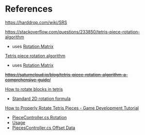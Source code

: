 # References
https://harddrop.com/wiki/SRS

https://stackoverflow.com/questions/233850/tetris-piece-rotation-algorithm

 - uses [Rotation Matrix](http://en.wikipedia.org/wiki/Rotation_matrix)

[Tetris piece rotation algorithm](https://www.baeldung.com/cs/tetris-piece-rotation-algorithm)

- uses [Rotation Matrix](http://en.wikipedia.org/wiki/Rotation_matrix)

~~https://saturncloud.io/blog/tetris-piece-rotation-algorithm-a-comprehensive-guide/~~

[How to rotate blocks in tetris](https://gamedev.stackexchange.com/questions/17974/how-to-rotate-blocks-in-tetris)
- [Standard 2D rotation formula](https://en.wikipedia.org/wiki/Rotation_(mathematics)#Matrix_algebra)

[How to Properly Rotate Tetris Pieces - Game Development Tutorial](https://www.youtube.com/watch?v=yIpk5TJ_uaI)
- [PieceController.cs Rotation](https://github.com/JohnnyTurbo/LD43/blob/82de0ac5aa29f6e87d6c5417e0504d6ae7033ef6/Assets/Scripts/PieceController.cs#L249-L278)
- [Usage](https://github.com/JohnnyTurbo/LD43/blob/82de0ac5aa29f6e87d6c5417e0504d6ae7033ef6/Assets/Scripts/PiecesController.cs#L140-L147)
- [PiecesController.cs Offset Data](https://github.com/JohnnyTurbo/LD43/blob/82de0ac5aa29f6e87d6c5417e0504d6ae7033ef6/Assets/Scripts/PiecesController.cs#L36-L92)
